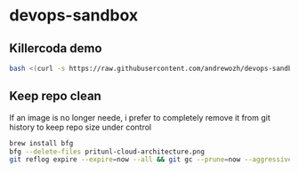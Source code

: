 # devops-sandbox

## Killercoda demo

```bash
bash <(curl -s https://raw.githubusercontent.com/andrewozh/devops-sandbox/refs/heads/main/bootstrap/demo/bootstrap.sh)
```

## Keep repo clean

If an image is no longer neede, i prefer to completely remove it from git history to keep repo size under control

```bash
brew install bfg
bfg --delete-files pritunl-cloud-architecture.png
git reflog expire --expire=now --all && git gc --prune=now --aggressive
```
